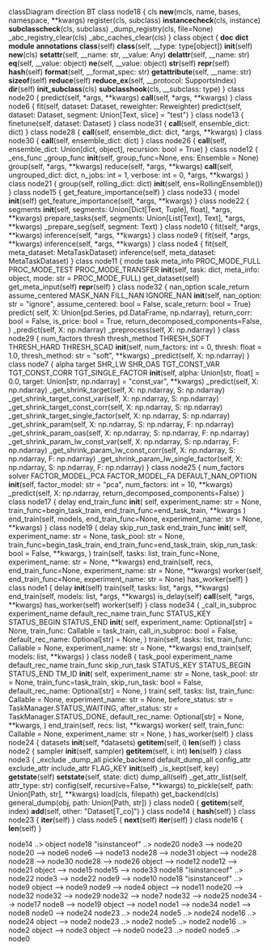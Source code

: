 classDiagram
direction BT
class node18 {
    cls
   __new__(mcls, name, bases, namespace, **kwargs) 
   register(cls, subclass) 
   __instancecheck__(cls, instance) 
   __subclasscheck__(cls, subclass) 
   _dump_registry(cls, file=None) 
   _abc_registry_clear(cls) 
   _abc_caches_clear(cls) 
}
class object {
    __doc__
    __dict__
    __module__
    __annotations__
   __class__(self) 
   __class__(self, __type: type[object]) 
   __init__(self) 
   __new__(cls) 
   __setattr__(self, __name: str, __value: Any) 
   __delattr__(self, __name: str) 
   __eq__(self, __value: object) 
   __ne__(self, __value: object) 
   __str__(self) 
   __repr__(self) 
   __hash__(self) 
   __format__(self, __format_spec: str) 
   __getattribute__(self, __name: str) 
   __sizeof__(self) 
   __reduce__(self) 
   __reduce_ex__(self, __protocol: SupportsIndex) 
   __dir__(self) 
   __init_subclass__(cls) 
   __subclasshook__(cls, __subclass: type) 
}
class node20 {
   predict(self, *args, **kwargs) 
   __call__(self, *args, **kwargs) 
}
class node6 {
   fit(self, dataset: Dataset, reweighter: Reweighter) 
   predict(self, dataset: Dataset, segment: Union[Text, slice] = "test") 
}
class node13 {
   finetune(self, dataset: Dataset) 
}
class node31 {
   __call__(self, ensemble_dict: dict) 
}
class node28 {
   __call__(self, ensemble_dict: dict, *args, **kwargs) 
}
class node30 {
   __call__(self, ensemble_dict: dict) 
}
class node26 {
   __call__(self, ensemble_dict: Union[dict, object], recursion: bool = True) 
}
class node12 {
    _ens_func
    _group_func
   __init__(self, group_func=None, ens: Ensemble = None) 
   group(self, *args, **kwargs) 
   reduce(self, *args, **kwargs) 
   __call__(self, ungrouped_dict: dict, n_jobs: int = 1, verbose: int = 0, *args, **kwargs) 
}
class node21 {
   group(self, rolling_dict: dict) 
   __init__(self, ens=RollingEnsemble()) 
}
class node15 {
   get_feature_importance(self) 
}
class node33 {
    model
   __init__(self) 
   get_feature_importance(self, *args, **kwargs) 
}
class node22 {
    segments
   __init__(self, segments: Union[Dict[Text, Tuple], float], *args, **kwargs) 
   prepare_tasks(self, segments: Union[List[Text], Text], *args, **kwargs) 
   _prepare_seg(self, segment: Text) 
}
class node10 {
   fit(self, *args, **kwargs) 
   inference(self, *args, **kwargs) 
}
class node9 {
   fit(self, *args, **kwargs) 
   inference(self, *args, **kwargs) 
}
class node4 {
   fit(self, meta_dataset: MetaTaskDataset) 
   inference(self, meta_dataset: MetaTaskDataset) 
}
class node11 {
    mode
    task
    meta_info
    PROC_MODE_FULL
    PROC_MODE_TEST
    PROC_MODE_TRANSFER
   __init__(self, task: dict, meta_info: object, mode: str = PROC_MODE_FULL) 
   get_dataset(self) 
   get_meta_input(self) 
   __repr__(self) 
}
class node32 {
    nan_option
    scale_return
    assume_centered
    MASK_NAN
    FILL_NAN
    IGNORE_NAN
   __init__(self, nan_option: str = "ignore", assume_centered: bool = False, scale_return: bool = True) 
   predict(
        self,
        X: Union[pd.Series, pd.DataFrame, np.ndarray],
        return_corr: bool = False,
        is_price: bool = True,
        return_decomposed_components=False,
    ) 
   _predict(self, X: np.ndarray) 
   _preprocess(self, X: np.ndarray) 
}
class node29 {
    num_factors
    thresh
    thresh_method
    THRESH_SOFT
    THRESH_HARD
    THRESH_SCAD
   __init__(self, num_factors: int = 0, thresh: float = 1.0, thresh_method: str = "soft", **kwargs) 
   _predict(self, X: np.ndarray) 
}
class node7 {
    alpha
    target
    SHR_LW
    SHR_OAS
    TGT_CONST_VAR
    TGT_CONST_CORR
    TGT_SINGLE_FACTOR
   __init__(self, alpha: Union[str, float] = 0.0, target: Union[str, np.ndarray] = "const_var", **kwargs) 
   _predict(self, X: np.ndarray) 
   _get_shrink_target(self, X: np.ndarray, S: np.ndarray) 
   _get_shrink_target_const_var(self, X: np.ndarray, S: np.ndarray) 
   _get_shrink_target_const_corr(self, X: np.ndarray, S: np.ndarray) 
   _get_shrink_target_single_factor(self, X: np.ndarray, S: np.ndarray) 
   _get_shrink_param(self, X: np.ndarray, S: np.ndarray, F: np.ndarray) 
   _get_shrink_param_oas(self, X: np.ndarray, S: np.ndarray, F: np.ndarray) 
   _get_shrink_param_lw_const_var(self, X: np.ndarray, S: np.ndarray, F: np.ndarray) 
   _get_shrink_param_lw_const_corr(self, X: np.ndarray, S: np.ndarray, F: np.ndarray) 
   _get_shrink_param_lw_single_factor(self, X: np.ndarray, S: np.ndarray, F: np.ndarray) 
}
class node25 {
    num_factors
    solver
    FACTOR_MODEL_PCA
    FACTOR_MODEL_FA
    DEFAULT_NAN_OPTION
   __init__(self, factor_model: str = "pca", num_factors: int = 10, **kwargs) 
   _predict(self, X: np.ndarray, return_decomposed_components=False) 
}
class node17 {
    delay
    end_train_func
   __init__(
        self, experiment_name: str = None, train_func=begin_task_train, end_train_func=end_task_train, **kwargs
    ) 
   end_train(self, models, end_train_func=None, experiment_name: str = None, **kwargs) 
}
class node19 {
    delay
    skip_run_task
    end_train_func
   __init__(
        self,
        experiment_name: str = None,
        task_pool: str = None,
        train_func=begin_task_train,
        end_train_func=end_task_train,
        skip_run_task: bool = False,
        **kwargs,
    ) 
   train(self, tasks: list, train_func=None, experiment_name: str = None, **kwargs) 
   end_train(self, recs, end_train_func=None, experiment_name: str = None, **kwargs) 
   worker(self, end_train_func=None, experiment_name: str = None) 
   has_worker(self) 
}
class node1 {
    delay
   __init__(self) 
   train(self, tasks: list, *args, **kwargs) 
   end_train(self, models: list, *args, **kwargs) 
   is_delay(self) 
   __call__(self, *args, **kwargs) 
   has_worker(self) 
   worker(self) 
}
class node34 {
    _call_in_subproc
    experiment_name
    default_rec_name
    train_func
    STATUS_KEY
    STATUS_BEGIN
    STATUS_END
   __init__(
        self,
        experiment_name: Optional[str] = None,
        train_func: Callable = task_train,
        call_in_subproc: bool = False,
        default_rec_name: Optional[str] = None,
    ) 
   train(self, tasks: list, train_func: Callable = None, experiment_name: str = None, **kwargs) 
   end_train(self, models: list, **kwargs) 
}
class node8 {
    task_pool
    experiment_name
    default_rec_name
    train_func
    skip_run_task
    STATUS_KEY
    STATUS_BEGIN
    STATUS_END
    TM_ID
   __init__(
        self,
        experiment_name: str = None,
        task_pool: str = None,
        train_func=task_train,
        skip_run_task: bool = False,
        default_rec_name: Optional[str] = None,
    ) 
   train(
        self,
        tasks: list,
        train_func: Callable = None,
        experiment_name: str = None,
        before_status: str = TaskManager.STATUS_WAITING,
        after_status: str = TaskManager.STATUS_DONE,
        default_rec_name: Optional[str] = None,
        **kwargs,
    ) 
   end_train(self, recs: list, **kwargs) 
   worker(
        self,
        train_func: Callable = None,
        experiment_name: str = None,
    ) 
   has_worker(self) 
}
class node24 {
    datasets
   __init__(self, *datasets) 
   __getitem__(self, i) 
   __len__(self) 
}
class node2 {
    sampler
   __init__(self, sampler) 
   __getitem__(self, i: int) 
   __len__(self) 
}
class node3 {
    _exclude
    _dump_all
    pickle_backend
    default_dump_all
    config_attr
    exclude_attr
    include_attr
    FLAG_KEY
   __init__(self) 
   _is_kept(self, key) 
   __getstate__(self) 
   __setstate__(self, state: dict) 
   dump_all(self) 
   _get_attr_list(self, attr_type: str) 
   config(self, recursive=False, **kwargs) 
   to_pickle(self, path: Union[Path, str], **kwargs) 
   load(cls, filepath) 
   get_backend(cls) 
   general_dump(obj, path: Union[Path, str]) 
}
class node0 {
   __getitem__(self, index) 
   __add__(self, other: "Dataset[T_co]") 
}
class node14 {
   __hash__(self) 
}
class node23 {
   __iter__(self) 
}
class node5 {
   __next__(self) 
   __iter__(self) 
}
class node16 {
   __len__(self) 
}

node14  ..>  object 
node18 "isinstanceof" ..>  node20 
node3  -->  node20 
node20  -->  node6 
node6  -->  node13 
node28  -->  node31 
object  -->  node28 
node28  -->  node30 
node28  -->  node26 
object  -->  node12 
node12  -->  node21 
object  -->  node15 
node15  -->  node33 
node18 "isinstanceof" ..>  node22 
node3  -->  node22 
node9  -->  node10 
node18 "isinstanceof" ..>  node9 
object  -->  node9 
node9  -->  node4 
object  -->  node11 
node20  -->  node32 
node32  -->  node29 
node32  -->  node7 
node32  -->  node25 
node34  -->  node17 
node8  -->  node19 
object  -->  node1 
node1  -->  node34 
node1  -->  node8 
node0  -->  node24 
node23  ..>  node24 
node5  ..>  node24 
node16  ..>  node24 
object  -->  node2 
node23  ..>  node2 
node5  ..>  node2 
node16  ..>  node2 
object  -->  node3 
object  -->  node0 
node23  ..>  node0 
node5  ..>  node0 
